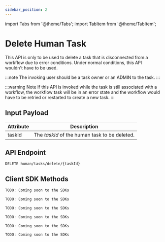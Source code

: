 ```yaml
---
sidebar_position: 2
---
```


import Tabs from '@theme/Tabs';
import TabItem from '@theme/TabItem';

# Delete Human Task

This API is only to be used to delete a task that is disconnected from a workflow due to error conditions. Under 
normal conditions, this API wouldn't have to be used.

:::note
The invoking user should be a task owner or an ADMIN to the task. 
:::

:::warning Note
If this API is invoked while the task is still associated with a workflow, the workflow task will be in an
error state and the workflow would have to be retried or restarted to create a new task.
:::

## Input Payload

| Attribute  | Description                                              |
|------------|----------------------------------------------------------| 
| taskId     | The *taskId* of the human task to be deleted. | 

## API Endpoint 

```
DELETE human/tasks/delete/{taskId}
```

## Client SDK Methods

<Tabs>
<TabItem value="Java" label="Java">

```java
TODO: Coming soon to the SDKs
```

</TabItem>
<TabItem value="Go" label="Go">

```go
TODO: Coming soon to the SDKs
```

</TabItem>
<TabItem value="Python" label="Python">

```python
TODO: Coming soon to the SDKs
```

</TabItem>
<TabItem value="CSharp" label="CSharp">

```csharp
TODO: Coming soon to the SDKs
```

</TabItem>
<TabItem value="Javascript" label="Javascript">

```javascript
TODO: Coming soon to the SDKs
```

</TabItem>
<TabItem value="Clojure" label="Clojure">

```clojure
TODO: Coming soon to the SDKs
```

</TabItem>
</Tabs>
